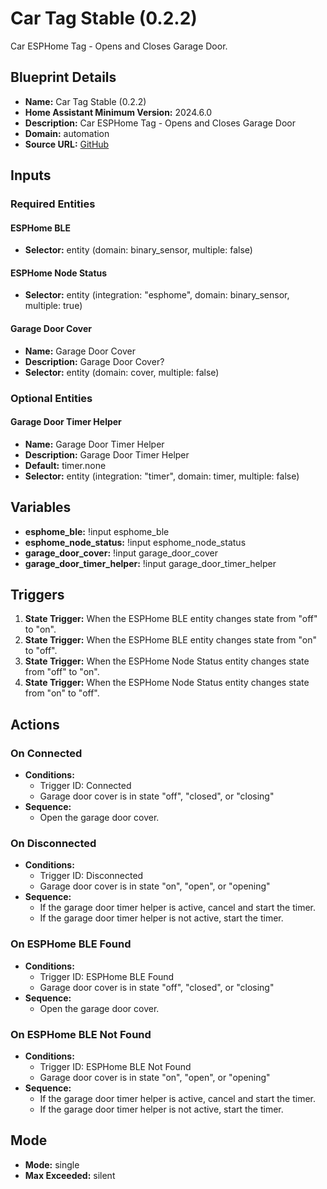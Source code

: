 # Car Tag Stable (0.2.2)

Car ESPHome Tag - Opens and Closes Garage Door.

## Blueprint Details

- **Name:** Car Tag Stable (0.2.2)
- **Home Assistant Minimum Version:** 2024.6.0
- **Description:** Car ESPHome Tag - Opens and Closes Garage Door
- **Domain:** automation
- **Source URL:** [GitHub](https://github.com/asucrews/ha-blueprints/blob/main/automations/car_tag/car_tag.yaml)

## Inputs

### Required Entities

#### ESPHome BLE

- **Selector:** entity (domain: binary_sensor, multiple: false)

#### ESPHome Node Status

- **Selector:** entity (integration: "esphome", domain: binary_sensor, multiple: true)

#### Garage Door Cover

- **Name:** Garage Door Cover
- **Description:** Garage Door Cover?
- **Selector:** entity (domain: cover, multiple: false)

### Optional Entities

#### Garage Door Timer Helper

- **Name:** Garage Door Timer Helper
- **Description:** Garage Door Timer Helper
- **Default:** timer.none
- **Selector:** entity (integration: "timer", domain: timer, multiple: false)

## Variables

- **esphome_ble:** !input esphome_ble
- **esphome_node_status:** !input esphome_node_status
- **garage_door_cover:** !input garage_door_cover
- **garage_door_timer_helper:** !input garage_door_timer_helper

## Triggers

1. **State Trigger:** When the ESPHome BLE entity changes state from "off" to "on".
2. **State Trigger:** When the ESPHome BLE entity changes state from "on" to "off".
3. **State Trigger:** When the ESPHome Node Status entity changes state from "off" to "on".
4. **State Trigger:** When the ESPHome Node Status entity changes state from "on" to "off".

## Actions

### On Connected

- **Conditions:**
  - Trigger ID: Connected
  - Garage door cover is in state "off", "closed", or "closing"
- **Sequence:**
  - Open the garage door cover.

### On Disconnected

- **Conditions:**
  - Trigger ID: Disconnected
  - Garage door cover is in state "on", "open", or "opening"
- **Sequence:**
  - If the garage door timer helper is active, cancel and start the timer.
  - If the garage door timer helper is not active, start the timer.

### On ESPHome BLE Found

- **Conditions:**
  - Trigger ID: ESPHome BLE Found
  - Garage door cover is in state "off", "closed", or "closing"
- **Sequence:**
  - Open the garage door cover.

### On ESPHome BLE Not Found

- **Conditions:**
  - Trigger ID: ESPHome BLE Not Found
  - Garage door cover is in state "on", "open", or "opening"
- **Sequence:**
  - If the garage door timer helper is active, cancel and start the timer.
  - If the garage door timer helper is not active, start the timer.

## Mode

- **Mode:** single
- **Max Exceeded:** silent